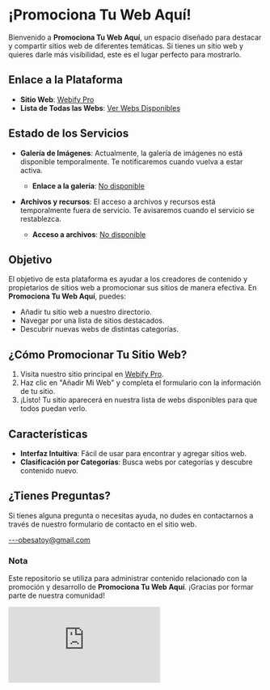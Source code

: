 # ¡Promociona Tu Web Aquí!

Bienvenido a **Promociona Tu Web Aquí**, un espacio diseñado para destacar y compartir sitios web de diferentes temáticas. Si tienes un sitio web y quieres darle más visibilidad, este es el lugar perfecto para mostrarlo.

## Enlace a la Plataforma

- **Sitio Web**: [Webify Pro](https://webifypro.ct.ws/)
- **Lista de Todas las Webs**: [Ver Webs Disponibles](https://webifypro.ct.ws/webs.php)

## Estado de los Servicios

- **Galería de Imágenes**: Actualmente, la galería de imágenes no está disponible temporalmente. Te notificaremos cuando vuelva a estar activa.
  - **Enlace a la galería**: [No disponible](https://cnd.webifypro.ct.ws/)

- **Archivos y recursos**: El acceso a archivos y recursos está temporalmente fuera de servicio. Te avisaremos cuando el servicio se restablezca.
  - **Acceso a archivos**: [No disponible](https://files.webifypro.ct.ws/)

## Objetivo

El objetivo de esta plataforma es ayudar a los creadores de contenido y propietarios de sitios web a promocionar sus sitios de manera efectiva. En **Promociona Tu Web Aquí**, puedes:

- Añadir tu sitio web a nuestro directorio.
- Navegar por una lista de sitios destacados.
- Descubrir nuevas webs de distintas categorías.

## ¿Cómo Promocionar Tu Sitio Web?

1. Visita nuestro sitio principal en [Webify Pro](https://webifypro.ct.ws/).
2. Haz clic en "Añadir Mi Web" y completa el formulario con la información de tu sitio.
3. ¡Listo! Tu sitio aparecerá en nuestra lista de webs disponibles para que todos puedan verlo.

## Características

- **Interfaz Intuitiva**: Fácil de usar para encontrar y agregar sitios web.
- **Clasificación por Categorías**: Busca webs por categorías y descubre contenido nuevo.

## ¿Tienes Preguntas?

Si tienes alguna pregunta o necesitas ayuda, no dudes en contactarnos a través de nuestro formulario de contacto en el sitio web.

---obesatoy@gmail.com

### Nota

Este repositorio se utiliza para administrar contenido relacionado con la promoción y desarrollo de **Promociona Tu Web Aquí**. ¡Gracias por formar parte de nuestra comunidad!



![Views](http://files.webifypro.ct.ws/phcyofoydtidtidtuz8td85d57.php?repo=Yoshiroobesato/promocina-tu-web)